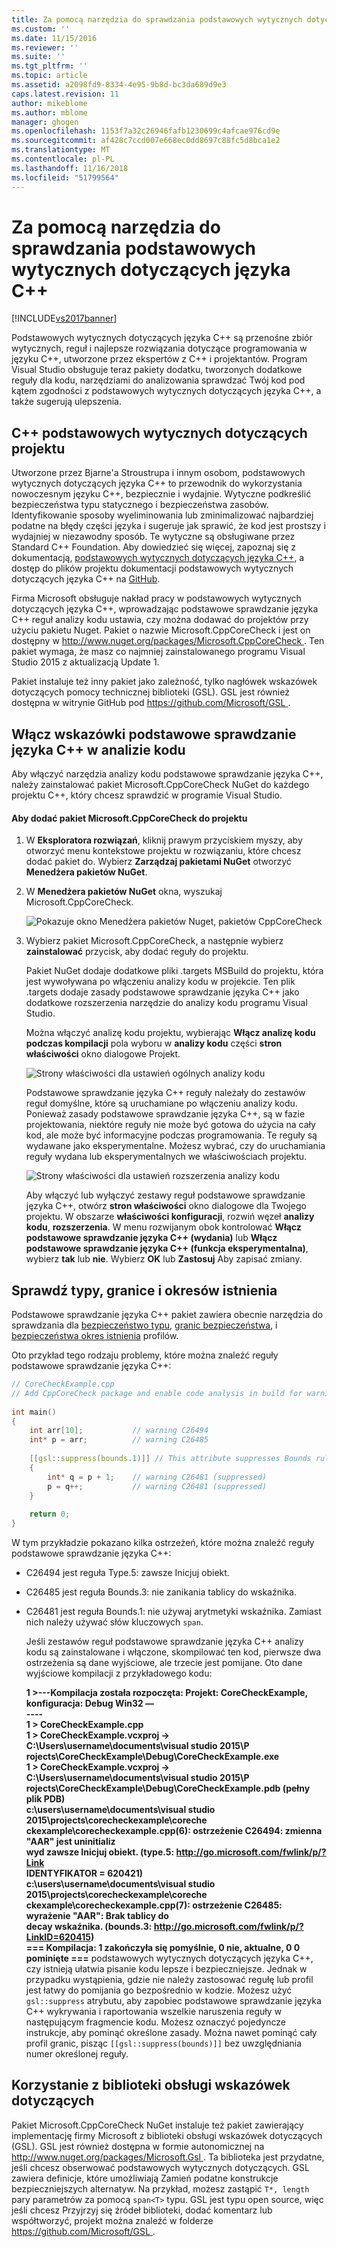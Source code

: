 ```yaml
---
title: Za pomocą narzędzia do sprawdzania podstawowych wytycznych dotyczących języka C++ | Dokumentacja firmy Microsoft
ms.custom: ''
ms.date: 11/15/2016
ms.reviewer: ''
ms.suite: ''
ms.tgt_pltfrm: ''
ms.topic: article
ms.assetid: a2098fd9-8334-4e95-9b8d-bc3da689d9e3
caps.latest.revision: 11
author: mikeblome
ms.author: mblome
manager: ghogen
ms.openlocfilehash: 1153f7a32c26946fafb1230699c4afcae976cd9e
ms.sourcegitcommit: af428c7ccd007e668ec0dd8697c88fc5d8bca1e2
ms.translationtype: MT
ms.contentlocale: pl-PL
ms.lasthandoff: 11/16/2018
ms.locfileid: "51799564"
---
```

# <a name="using-the-c-core-guidelines-checkers"></a>Za pomocą narzędzia do sprawdzania podstawowych wytycznych dotyczących języka C++
[!INCLUDE[vs2017banner](../includes/vs2017banner.md)]

Podstawowych wytycznych dotyczących języka C++ są przenośne zbiór wytycznych, reguł i najlepsze rozwiązania dotyczące programowania w języku C++, utworzone przez ekspertów z C++ i projektantów.  Program Visual Studio obsługuje teraz pakiety dodatku, tworzonych dodatkowe reguły dla kodu, narzędziami do analizowania sprawdzać Twój kod pod kątem zgodności z podstawowych wytycznych dotyczących języka C++, a także sugerują ulepszenia.  
  
## <a name="the-c-core-guidelines-project"></a>C++ podstawowych wytycznych dotyczących projektu  
 Utworzone przez Bjarne'a Stroustrupa i innym osobom, podstawowych wytycznych dotyczących języka C++ to przewodnik do wykorzystania nowoczesnym języku C++, bezpiecznie i wydajnie. Wytyczne podkreślić bezpieczeństwa typu statycznego i bezpieczeństwa zasobów. Identyfikowanie sposoby wyeliminowania lub zminimalizować najbardziej podatne na błędy części języka i sugeruje jak sprawić, że kod jest prostszy i wydajniej w niezawodny sposób. Te wytyczne są obsługiwane przez Standard C++ Foundation. Aby dowiedzieć się więcej, zapoznaj się z dokumentacją, [podstawowych wytycznych dotyczących języka C++](http://isocpp.github.io/CppCoreGuidelines/CppCoreGuidelines), a dostęp do plików projektu dokumentacji podstawowych wytycznych dotyczących języka C++ na [GitHub](https://github.com/isocpp/CppCoreGuidelines).  
  
 Firma Microsoft obsługuje nakład pracy w podstawowych wytycznych dotyczących języka C++, wprowadzając podstawowe sprawdzanie języka C++ reguł analizy kodu ustawia, czy można dodawać do projektów przy użyciu pakietu Nuget. Pakiet o nazwie Microsoft.CppCoreCheck i jest on dostępny w [ http://www.nuget.org/packages/Microsoft.CppCoreCheck ](http://www.nuget.org/packages/Microsoft.CppCoreCheck). Ten pakiet wymaga, że masz co najmniej zainstalowanego programu Visual Studio 2015 z aktualizacją Update 1.  
  
 Pakiet instaluje też inny pakiet jako zależność, tylko nagłówek wskazówek dotyczących pomocy technicznej biblioteki (GSL). GSL jest również dostępna w witrynie GitHub pod [ https://github.com/Microsoft/GSL ](https://github.com/Microsoft/GSL).  
  
## <a name="enable-the-c-core-check-guidelines-in-code-analysis"></a>Włącz wskazówki podstawowe sprawdzanie języka C++ w analizie kodu  
 Aby włączyć narzędzia analizy kodu podstawowe sprawdzanie języka C++, należy zainstalować pakiet Microsoft.CppCoreCheck NuGet do każdego projektu C++, który chcesz sprawdzić w programie Visual Studio.  
  
#### <a name="to-add-the-microsoftcppcorecheck-package-to-your-project"></a>Aby dodać pakiet Microsoft.CppCoreCheck do projektu  
  
1. W **Eksploratora rozwiązań**, kliknij prawym przyciskiem myszy, aby otworzyć menu kontekstowe projektu w rozwiązaniu, które chcesz dodać pakiet do. Wybierz **Zarządzaj pakietami NuGet** otworzyć **Menedżera pakietów NuGet**.  
  
2. W **Menedżera pakietów NuGet** okna, wyszukaj Microsoft.CppCoreCheck.  
  
    ![Pokazuje okno Menedżera pakietów Nuget, pakietów CppCoreCheck](../code-quality/media/cppcorecheck-nuget-window.PNG "CPPCoreCheck_Nuget_Window")  
  
3. Wybierz pakiet Microsoft.CppCoreCheck, a następnie wybierz **zainstalować** przycisk, aby dodać reguły do projektu.  
  
   Pakiet NuGet dodaje dodatkowe pliki .targets MSBuild do projektu, która jest wywoływana po włączeniu analizy kodu w projekcie. Ten plik .targets dodaje zasady podstawowe sprawdzanie języka C++ jako dodatkowe rozszerzenia narzędzie do analizy kodu programu Visual Studio.  
  
   Można włączyć analizę kodu projektu, wybierając **Włącz analizę kodu podczas kompilacji** pola wyboru w **analizy kodu** części **stron właściwości** okno dialogowe Projekt.  
  
   ![Strony właściwości dla ustawień ogólnych analizy kodu](../code-quality/media/cppcorecheck-codeanalysis-general.png "CPPCoreCheck_CodeAnalysis_General")  
  
   Podstawowe sprawdzanie języka C++ reguły należały do zestawów reguł domyślne, które są uruchamiane po włączeniu analizy kodu. Ponieważ zasady podstawowe sprawdzanie języka C++, są w fazie projektowania, niektóre reguły nie może być gotowa do użycia na cały kod, ale może być informacyjne podczas programowania. Te reguły są wydawane jako eksperymentalne. Możesz wybrać, czy do uruchamiania reguły wydana lub eksperymentalnych we właściwościach projektu.  
  
   ![Strony właściwości dla ustawień rozszerzenia analizy kodu](../code-quality/media/cppcorecheck-codeanalysis-extensions.png "CPPCoreCheck_CodeAnalysis_Extensions")  
  
   Aby włączyć lub wyłączyć zestawy reguł podstawowe sprawdzanie języka C++, otwórz **stron właściwości** okno dialogowe dla Twojego projektu. W obszarze **właściwości konfiguracji**, rozwiń węzeł **analizy kodu**, **rozszerzenia**. W menu rozwijanym obok kontrolować **Włącz podstawowe sprawdzanie języka C++ (wydania)** lub **Włącz podstawowe sprawdzanie języka C++ (funkcja eksperymentalna)**, wybierz **tak** lub **nie**. Wybierz **OK** lub **Zastosuj** Aby zapisać zmiany.  
  
## <a name="check-types-bounds-and-lifetimes"></a>Sprawdź typy, granice i okresów istnienia  
 Podstawowe sprawdzanie języka C++ pakiet zawiera obecnie narzędzia do sprawdzania dla [bezpieczeństwo typu](http://isocpp.github.io/CppCoreGuidelines/CppCoreGuidelines#SS-type), [granic bezpieczeństwa](http://isocpp.github.io/CppCoreGuidelines/CppCoreGuidelines#SS-bounds), i [bezpieczeństwa okres istnienia](http://isocpp.github.io/CppCoreGuidelines/CppCoreGuidelines#SS-lifetime) profilów.  
  
 Oto przykład tego rodzaju problemy, które można znaleźć reguły podstawowe sprawdzanie języka C++:  
  
```cpp  
// CoreCheckExample.cpp  
// Add CppCoreCheck package and enable code analysis in build for warnings.  
  
int main()  
{  
    int arr[10];           // warning C26494  
    int* p = arr;          // warning C26485  
  
    [[gsl::suppress(bounds.1)]] // This attribute suppresses Bounds rule #1  
    {  
        int* q = p + 1;    // warning C26481 (suppressed)  
        p = q++;           // warning C26481 (suppressed)  
    }  
  
    return 0;  
}  
```  
  
 W tym przykładzie pokazano kilka ostrzeżeń, które można znaleźć reguły podstawowe sprawdzanie języka C++:  
  
- C26494 jest reguła Type.5: zawsze Inicjuj obiekt.  
  
- C26485 jest reguła Bounds.3: nie zanikania tablicy do wskaźnika.  
  
- C26481 jest reguła Bounds.1: nie używaj arytmetyki wskaźnika. Zamiast nich należy używać słów kluczowych `span`.  
  
  Jeśli zestawów reguł podstawowe sprawdzanie języka C++ analizy kodu są zainstalowane i włączone, skompilować ten kod, pierwsze dwa ostrzeżenia są dane wyjściowe, ale trzecie jest pomijane. Oto dane wyjściowe kompilacji z przykładowego kodu:  
  
  **1 >---Kompilacja została rozpoczęta: Projekt: CoreCheckExample, konfiguracja: Debug Win32 —**  
**----**  
**1 > CoreCheckExample.cpp**  
**1 > CoreCheckExample.vcxproj -> C:\Users\username\documents\visual studio 2015\P**  
**rojects\CoreCheckExample\Debug\CoreCheckExample.exe**  
**1 > CoreCheckExample.vcxproj -> C:\Users\username\documents\visual studio 2015\P**  
**rojects\CoreCheckExample\Debug\CoreCheckExample.pdb (pełny plik PDB)**  
**c:\users\username\documents\visual studio 2015\projects\corecheckexample\coreche**  
**ckexample\corecheckexample.cpp(6): ostrzeżenie C26494: zmienna "AAR" jest uninitializ**  
**wyd zawsze Inicjuj obiekt. (type.5: http://go.microsoft.com/fwlink/p/?Link**  
**IDENTYFIKATOR = 620421)**  
**c:\users\username\documents\visual studio 2015\projects\corecheckexample\coreche**  
**ckexample\corecheckexample.cpp(7): ostrzeżenie C26485: wyrażenie "AAR": Brak tablicy do**  
 **decay wskaźnika. (bounds.3: http://go.microsoft.com/fwlink/p/?LinkID=620415)**  
**=== Kompilacja: 1 zakończyła się pomyślnie, 0 nie, aktualne, 0 0 pominięte ===** podstawowych wytycznych dotyczących języka C++, czy istnieją ułatwia pisanie kodu lepsze i bezpieczniejsze. Jednak w przypadku wystąpienia, gdzie nie należy zastosować regułę lub profil jest łatwy do pomijania go bezpośrednio w kodzie. Możesz użyć `gsl::suppress` atrybutu, aby zapobiec podstawowe sprawdzanie języka C++ wykrywania i raportowania wszelkie naruszenia reguły w następującym fragmencie kodu. Możesz oznaczyć pojedyncze instrukcje, aby pominąć określone zasady. Można nawet pominąć cały profil granic, pisząc `[[gsl::suppress(bounds)]]` bez uwzględniania numer określonej reguły.  
  
## <a name="use-the-guideline-support-library"></a>Korzystanie z biblioteki obsługi wskazówek dotyczących  
 Pakiet Microsoft.CppCoreCheck NuGet instaluje też pakiet zawierający implementację firmy Microsoft z biblioteki obsługi wskazówek dotyczących (GSL). GSL jest również dostępna w formie autonomicznej na [ http://www.nuget.org/packages/Microsoft.Gsl ](http://www.nuget.org/packages/Microsoft.Gsl). Ta biblioteka jest przydatne, jeśli chcesz obserwować podstawowych wytycznych dotyczących. GSL zawiera definicje, które umożliwiają Zamień podatne konstrukcje bezpieczniejszych alternatyw. Na przykład, możesz zastąpić `T*, length` pary parametrów za pomocą `span<T>` typu. GSL jest typu open source, więc jeśli chcesz Przyjrzyj się źródeł biblioteki, dodać komentarz lub współtworzyć, projekt można znaleźć w folderze [ https://github.com/Microsoft/GSL ](https://github.com/Microsoft/GSL).



